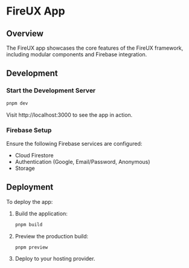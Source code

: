 # FireUX App

## Overview

The FireUX app showcases the core features of the FireUX framework, including modular components and Firebase integration.

## Development

### Start the Development Server

```bash
pnpm dev
```

Visit http://localhost:3000 to see the app in action.

### Firebase Setup

Ensure the following Firebase services are configured:

- Cloud Firestore
- Authentication (Google, Email/Password, Anonymous)
- Storage

## Deployment

To deploy the app:

1. Build the application:
   ```bash
   pnpm build
   ```
2. Preview the production build:
   ```bash
   pnpm preview
   ```
3. Deploy to your hosting provider.
